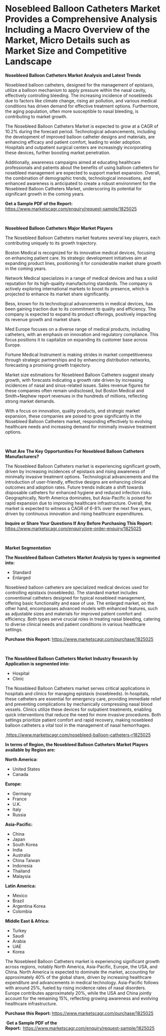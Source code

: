 <p><h1>Nosebleed Balloon Catheters Market Provides a Comprehensive Analysis Including a Macro Overview of the Market, Micro Details such as Market Size and Competitive Landscape</h1></p><p><strong>Nosebleed Balloon Catheters Market Analysis and Latest Trends</strong></p>
<p><p>Nosebleed balloon catheters, designed for the management of epistaxis, utilize a balloon mechanism to apply pressure within the nasal cavity, effectively controlling bleeding. The increasing incidence of nosebleeds due to factors like climate change, rising air pollution, and various medical conditions has driven demand for effective treatment options. Furthermore, the aging population, often more susceptible to nasal bleeding, is contributing to market growth.</p><p>The Nosebleed Balloon Catheters Market is expected to grow at a CAGR of 10.2% during the forecast period. Technological advancements, including the development of improved balloon catheter designs and materials, are enhancing efficacy and patient comfort, leading to wider adoption. Hospitals and outpatient surgical centers are increasingly incorporating these devices, further boosting market penetration.</p><p>Additionally, awareness campaigns aimed at educating healthcare professionals and patients about the benefits of using balloon catheters for nosebleed management are expected to support market expansion. Overall, the combination of demographic trends, technological innovations, and enhanced awareness is anticipated to create a robust environment for the Nosebleed Balloon Catheters Market, underscoring its potential for significant growth in the coming years.</p></p>
<p><strong>Get a Sample PDF of the Report:&nbsp;</strong> <a href="https://www.marketscagr.com/enquiry/request-sample/1825025?utm_campaign=2304&utm_medium=2&utm_source=Github&utm_content=ia&utm_term=14042025&utm_id=nosebleed-balloon-catheters">https://www.marketscagr.com/enquiry/request-sample/1825025</a></p>
<p>&nbsp;</p>
<p><strong>Nosebleed Balloon Catheters Major Market Players</strong></p>
<p><p>The Nosebleed Balloon Catheters market features several key players, each contributing uniquely to its growth trajectory. </p><p>Boston Medical is recognized for its innovative medical devices, focusing on enhancing patient care. Its strategic development initiatives aim at expanding product lines, positioning it for considerable market share growth in the coming years.</p><p>Network Medical specializes in a range of medical devices and has a solid reputation for its high-quality manufacturing standards. The company is actively exploring international markets to boost its presence, which is projected to enhance its market share significantly.</p><p>Bess, known for its technological advancements in medical devices, has been gaining traction due to its commitment to quality and efficiency. The company is expected to expand its product offerings, positively impacting its revenue growth and market share.</p><p>Med Europe focuses on a diverse range of medical products, including catheters, with an emphasis on innovation and regulatory compliance. This focus positions it to capitalize on expanding its customer base across Europe.</p><p>Fortune Medical Instrument is making strides in market competitiveness through strategic partnerships and by enhancing distribution networks, forecasting a promising growth trajectory.</p><p>Market size estimations for Nosebleed Balloon Catheters suggest steady growth, with forecasts indicating a growth rate driven by increasing incidences of nasal and sinus-related issues. Sales revenue figures for these companies often remain undisclosed, but Boston Medical and Smith+Nephew report revenues in the hundreds of millions, reflecting strong market demands.</p><p>With a focus on innovation, quality products, and strategic market expansion, these companies are poised to grow significantly in the Nosebleed Balloon Catheters market, responding effectively to evolving healthcare needs and increasing demand for minimally invasive treatment options.</p></p>
<p>&nbsp;</p>
<p><strong>What Are The Key Opportunities For Nosebleed Balloon Catheters Manufacturers?</strong></p>
<p><p>The Nosebleed Balloon Catheters market is experiencing significant growth, driven by increasing incidences of epistaxis and rising awareness of minimally invasive treatment options. Technological advancements and the introduction of user-friendly, effective designs are enhancing clinical outcomes and adoption rates. Future trends indicate a shift towards disposable catheters for enhanced hygiene and reduced infection risks. Geographically, North America dominates, but Asia-Pacific is poised for rapid expansion due to improving healthcare infrastructure. Overall, the market is expected to witness a CAGR of 6-8% over the next five years, driven by continuous innovation and rising healthcare expenditures.</p></p>
<p><strong>Inquire or Share Your Questions If Any Before Purchasing This Report:</strong> <a href="https://www.marketscagr.com/enquiry/pre-order-enquiry/1825025?utm_campaign=2304&utm_medium=2&utm_source=Github&utm_content=ia&utm_term=14042025&utm_id=nosebleed-balloon-catheters">https://www.marketscagr.com/enquiry/pre-order-enquiry/1825025</a></p>
<p>&nbsp;</p>
<p><strong>Market Segmentation</strong></p>
<p><strong>The Nosebleed Balloon Catheters Market Analysis by types is segmented into:</strong></p>
<p><ul><li>Standard</li><li>Enlarged</li></ul></p>
<p><p>Nosebleed balloon catheters are specialized medical devices used for controlling epistaxis (nosebleeds). The standard market includes conventional catheters designed for typical nosebleed management, offering basic functionality and ease of use. The enlarged market, on the other hand, encompasses advanced models with enhanced features, such as adjustable sizes and materials for improved patient comfort and efficiency. Both types serve crucial roles in treating nasal bleeding, catering to diverse clinical needs and patient conditions in various healthcare settings.</p></p>
<p><strong>Purchase this Report:&nbsp;</strong><a href="https://www.marketscagr.com/purchase/1825025?utm_campaign=2304&utm_medium=2&utm_source=Github&utm_content=ia&utm_term=14042025&utm_id=nosebleed-balloon-catheters">https://www.marketscagr.com/purchase/1825025</a></p>
<p>&nbsp;</p>
<p><strong>The Nosebleed Balloon Catheters Market Industry Research by Application is segmented into:</strong></p>
<p><ul><li>Hospital</li><li>Clinic</li></ul></p>
<p><p>The Nosebleed Balloon Catheters market serves critical applications in hospitals and clinics for managing epistaxis (nosebleeds). In hospitals, these catheters are essential for emergency care, providing immediate relief and preventing complications by mechanically compressing nasal blood vessels. Clinics utilize these devices for outpatient treatments, enabling quick interventions that reduce the need for more invasive procedures. Both settings prioritize patient comfort and rapid recovery, making nosebleed balloon catheters a vital tool in the management of nasal hemorrhages.</p></p>
<p><a href="https://www.marketscagr.com/nosebleed-balloon-catheters-r1825025?utm_campaign=2304&utm_medium=2&utm_source=Github&utm_content=ia&utm_term=14042025&utm_id=nosebleed-balloon-catheters">&nbsp;https://www.marketscagr.com/nosebleed-balloon-catheters-r1825025</a></p>
<p><strong>In terms of Region, the Nosebleed Balloon Catheters Market Players available by Region are:</strong></p>
<p>
    <p> <strong> North America: </strong>
        <ul>
            <li>United States</li>
            <li>Canada</li>
        </ul>
        </p> 
    <p> <strong> Europe: </strong>
        <ul>
            <li>Germany</li>
            <li>France</li>
            <li>U.K.</li>
            <li>Italy</li>
            <li>Russia</li>
        </ul>
        </p> 
    <p> <strong> Asia-Pacific: </strong>
        <ul>
            <li>China</li>
            <li>Japan</li>
            <li>South Korea</li>
            <li>India</li>
            <li>Australia</li>
            <li>China Taiwan</li>
            <li>Indonesia</li>
            <li>Thailand</li>
            <li>Malaysia</li>
        </ul>
        </p> 
    <p> <strong> Latin America: </strong>
        <ul>
            <li>Mexico</li>
            <li>Brazil</li>
            <li>Argentina Korea</li>
            <li>Colombia</li>
        </ul>
        </p> 
    <p> <strong> Middle East & Africa: </strong>
        <ul>
            <li>Turkey</li>
            <li>Saudi</li>
            <li>Arabia</li>
            <li>UAE</li>
            <li>Korea</li>
        </ul>
    </p>
    </p>
<p><p>The Nosebleed Balloon Catheters market is experiencing significant growth across regions, notably North America, Asia-Pacific, Europe, the USA, and China. North America is expected to dominate the market, accounting for approximately 40% of the global share, driven by increasing healthcare expenditure and advancements in medical technology. Asia-Pacific follows with around 25%, fueled by rising incidence rates of nasal disorders. Europe contributes approximately 20%, while the USA and China jointly account for the remaining 15%, reflecting growing awareness and evolving healthcare infrastructure.</p></p>
<p><strong>Purchase this Report: </strong><a href="https://www.marketscagr.com/purchase/1825025?utm_campaign=2304&utm_medium=2&utm_source=Github&utm_content=ia&utm_term=14042025&utm_id=nosebleed-balloon-catheters">https://www.marketscagr.com/purchase/1825025</a></p>
<p>&nbsp;<strong>Get a Sample PDF of the Report:&nbsp;&nbsp;</strong><a href="https://www.marketscagr.com/enquiry/request-sample/1825025?utm_campaign=2304&utm_medium=2&utm_source=Github&utm_content=ia&utm_term=14042025&utm_id=nosebleed-balloon-catheters">https://www.marketscagr.com/enquiry/request-sample/1825025</a></p>
<p><strong></strong></p>
<p><p></p><p></p><p></p></p>
